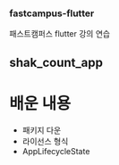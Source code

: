 ### fastcampus-flutter
패스트캠퍼스 flutter 강의 연습


## shak_count_app

# 배운 내용

- 패키지 다운
- 라이선스 형식
- AppLifecycleState
